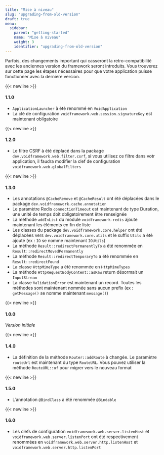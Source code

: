 ```yaml
---
title: "Mise à niveau"
slug: "upgrading-from-old-version"
draft: true
menu:
  sidebar:
    parent: "getting-started"
    name: "Mise à niveau"
    weight: 3
    identifier: "upgrading-from-old-version"
---
```


Parfois, des changements important qui casseront la retro-compatibilité avec les anciennes version du framework seront introduits. Vous trouverez sur cette page les étapes nécessaires pour que votre application puisse fonctionner avec la dernière version.



{{< newline >}}
#### 1.1.0

- `ApplicationLauncher` à été renommé en `VoidApplication`
- La clé de configuration `voidframework.web.session.signatureKey` est maintenant obligatoire



{{< newline >}}
#### 1.2.0

- Le filtre CSRF à été déplacé dans la package `dev.voidframework.web.filter.csrf`, si vous utilisez ce filtre dans votr application, il faudra modifier la clef de configuration `voidframework.web.globalFilters`



{{< newline >}}
#### 1.3.0

- Les annotations `@CacheRemove` et `@CacheResult` ont été déplacées dans le package `dev.voidframework.cache.annotation`
- Le paramètre Redis `connectionTimeout` est maintenant de type Duration, une unité de temps doit obligatoirement être renseignée
- La méthode `addInList` du module `voidframework-redis` ajoute maintenant les éléments en fin de liste
- Les classes du package `dev.voidframework.core.helper` ont été déplacées vers `dev.voidframework.core.utils` et le suffix `Utils` a été ajouté (ex : `IO` se nomme maintenant `IOUtils`)
- La méthode `Result::redirectPermanentlyTo` a été renommée en `Result::redirectMovedPermanently`
- La méthode `Result::redirectTemporaryTo` a été renommée en `Result::redirectFound`
- La classe `HttpMimeType` a été renommée en `HttpMimeTypes`
- La méthode `HttpRequestBodyContent::asRaw` return désormait un `InputStream`
- La classe `ValidationError` est maintenant un record. Toutes les méthodes sont maintenant nommée sans aucun prefix (ex : `getMessage()` se nomme maintenant `message()`)



{{< newline >}}
#### 1.0.0

*Version initiale*



{{< newline >}}
#### 1.4.0

- La définition de la méthode `Router::addRoute` à changée. Le paramètre `routeUrl` est maintenant du type `RouteURL`. Vous pouvez utiliser la méthode `RouteURL::of` pour migrer vers le nouveau format 



{{< newline >}}
#### 1.5.0

- L'annotation `@BindClass` a été renommée `@Bindable`



{{< newline >}}
#### 1.6.0

- Les clefs de configuration `voidframework.web.server.listenHost` et `voidframework.web.server.listenPort` ont été respectivement renommées en `voidframework.web.server.http.listenHost` et `voidframework.web.server.http.listenPort`
